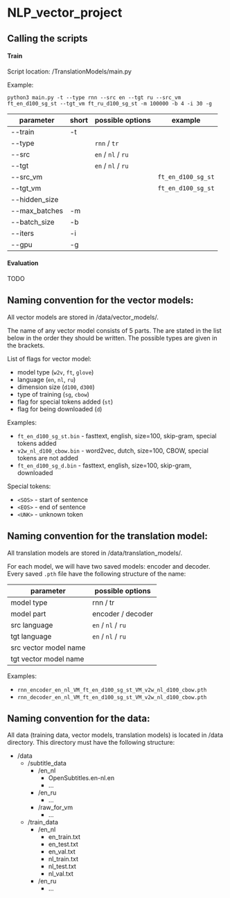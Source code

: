 # NLP_vector_project


## Calling the scripts

#### Train

Script location: /TranslationModels/main.py

Example:

`python3 main.py -t --type rnn --src en --tgt ru --src_vm ft_en_d100_sg_st --tgt_vm ft_ru_d100_sg_st -m 100000 -b 4 -i 30 -g`

| parameter         | short | possible options   | example            |
| ----------------- | ----- | ------------------ | ------------------ |
| --train           | -t    |                    |                    |
| --type            |       | `rnn` / `tr`       |                    |
| --src             |       | `en` / `nl` / `ru` |                    |
| --tgt             |       | `en` / `nl` / `ru` |                    |
| --src_vm          |       |                    | `ft_en_d100_sg_st` |
| --tgt_vm          |       |                    | `ft_en_d100_sg_st` |
| --hidden_size     |       |                    |                    |
| --max_batches     | -m    |                    |                    |
| --batch_size      | -b    |                    |                    |
| --iters           | -i    |                    |                    |
| --gpu             | -g    |                    |                    |

#### Evaluation

TODO

## Naming convention for the vector models:

All vector models are stored in /data/vector_models/.

The name of any vector model consists of 5 parts.
The are stated in the list below in the order they should be written.
The possible types are given in the brackets.

List of flags for vector model:

- model type (`w2v`, `ft`, `glove`)
- language (`en`, `nl`, `ru`)
- dimension size (`d100`, `d300`)
- type of training (`sg`, `cbow`)
- flag for special tokens added (`st`)
- flag for being downloaded (`d`)

Examples:
- `ft_en_d100_sg_st.bin` - fasttext, english, size=100, skip-gram, special tokens added
- `v2w_nl_d100_cbow.bin` - word2vec, dutch, size=100, CBOW, special tokens are not added
- `ft_en_d100_sg_d.bin` - fasttext, english, size=100, skip-gram, downloaded

Special tokens:
- `<SOS>` - start of sentence
- `<EOS>` - end of sentence
- `<UNK>` - unknown token

## Naming convention for the translation model:

All translation models are stored in /data/translation_models/.

For each model, we will have two saved models: encoder and decoder.
Every saved `.pth` file have the following structure of the name:

| parameter             | possible options   |
| --------------------- | ------------------ |
| model type            | rnn / tr           |
| model part            | encoder / decoder  |
| src language          | `en` / `nl` / `ru` |
| tgt language          | `en` / `nl` / `ru` |
| src vector model name |                    |
| tgt vector model name |                    |

Examples:
- `rnn_encoder_en_nl_VM_ft_en_d100_sg_st_VM_v2w_nl_d100_cbow.pth`
- `rnn_decoder_en_nl_VM_ft_en_d100_sg_st_VM_v2w_nl_d100_cbow.pth`

## Naming convention for the data:

All data (training data, vector models, translation models) is located in /data directory.
This directory must have the following structure:

- /data
    - /subtitle_data
        - /en_nl
            - OpenSubtitles.en-nl.en
            - ...
        - /en_ru
            - ...
        - /raw_for_vm
            - ...
    - /train_data
        - /en_nl
            - en_train.txt
            - en_test.txt
            - en_val.txt
            - nl_train.txt
            - nl_test.txt
            - nl_val.txt
        - /en_ru
            - ...





